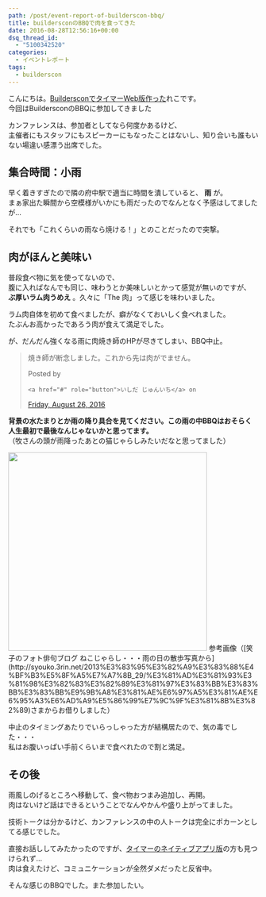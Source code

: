 ```yaml
---
path: /post/event-report-of-builderscon-bbq/
title: buildersconのBBQで肉を食ってきた
date: 2016-08-28T12:56:16+00:00
dsq_thread_id:
  - "5100342520"
categories:
  - イベントレポート
tags:
  - builderscon
---
```

こんにちは。[BuildersconでタイマーWeb版作った](/post/create-session-timer-of-builderscon/)れこです。  
今回はBuildersconのBBQに参加してきました

<!--more-->

カンファレンスは、参加者としてなら何度かあるけど、  
主催者にもスタッフにもスピーカーにもなったことはないし、知り合いも誰もいない場違い感漂う出席でした。

集合時間：小雨
----------------------------------------

早く着きすぎたので隣の府中駅で適当に時間を潰していると、 **雨** が。  
まぁ家出た瞬間から空模様がいかにも雨だったのでなんとなく予感はしてましたが…

それでも「これくらいの雨なら焼ける！」とのことだったので突撃。

肉がほんと美味い
----------------------------------------

普段食べ物に気を使ってないので、  
腹に入ればなんでも同じ、味わうとか美味しいとかって感覚が無いのですが、  
**ぶ厚いラム肉うめえ** 。久々に「The 肉」って感じを味わいました。

ラム肉自体を初めて食べましたが、癖がなくておいしく食べれました。  
たぶんお高かったであろう肉が食えて満足でした。

が、だんだん強くなる雨に肉焼き師のHPが尽きてしまい、BBQ中止。

<div class="fb-post" data-href="https://www.facebook.com/events/1091601347586795/permalink/1126706224076307/" data-width="500" data-show-text="true">
  <blockquote cite="https://www.facebook.com/events/1091601347586795/permalink/1126706224076307/" class="fb-xfbml-parse-ignore">
    <p>
      &#x713c;&#x304d;&#x5e2b;&#x304c;&#x65ad;&#x5ff5;&#x3057;&#x307e;&#x3057;&#x305f;&#x3002;&#x3053;&#x308c;&#x304b;&#x3089;&#x5148;&#x306f;&#x8089;&#x304c;&#x3067;&#x307e;&#x305b;&#x3093;&#x3002;
    </p>Posted by 
    
    <a href="#" role="button">いしだ じゅんいち</a> on

<a href="https://www.facebook.com/events/1091601347586795/permalink/1126706224076307/">Friday, August 26, 2016</a>
  </blockquote>
</div>

**背景の水たまりとか雨の降り具合を見てください。この雨の中BBQはおそらく人生最初で最後なんじゃないかと思ってます。**  
（牧さんの頭が雨降ったあとの猫じゃらしみたいだなと思ってました）

<img src="http://file.syouko.3rin.net/s-IMG_3981.jpg" width="400" />  
参考画像（[笑子のフォト俳句ブログ ねこじゃらし・・・雨の日の散歩写真から](http://syouko.3rin.net/2013%E3%83%95%E3%82%A9%E3%83%88%E4%BF%B3%E5%8F%A5%E7%A7%8B_29/%E3%81%AD%E3%81%93%E3%81%98%E3%82%83%E3%82%89%E3%81%97%E3%83%BB%E3%83%BB%E3%83%BB%E9%9B%A8%E3%81%AE%E6%97%A5%E3%81%AE%E6%95%A3%E6%AD%A9%E5%86%99%E7%9C%9F%E3%81%8B%E3%82%89)さまからお借りしました）

中止のタイミングあたりでいらっしゃった方が結構居たので、気の毒でした・・・  
私はお腹いっぱい手前くらいまで食べれたので割と満足。

その後
----------------------------------------

雨風しのげるところへ移動して、食べ物おつまみ追加し、再開。  
肉はないけど話はできるということでなんやかんや盛り上がってました。

技術トークは分かるけど、カンファレンスの中の人トークは完全にポカーンとしてる感じでした。

直接お話ししてみたかったのですが、[タイマーのネイティブアプリ版](http://cureapp-dev.hatenablog.com/entry/2016/07/04/120613)の方も見つけられず…  
肉は食えたけど、コミュニケーションが全然ダメだったと反省中。

そんな感じのBBQでした。また参加したい。

<div style="font-size:0px;height:0px;line-height:0px;margin:0;padding:0;clear:both">
</div>
